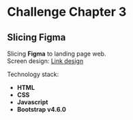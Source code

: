 # Challenge Chapter 3

## Slicing Figma

Slicing **Figma** to landing page web.<br/>
Screen design: [Link design](https://www.figma.com/proto/3ZosHlcd8QSxPELFiJGLRp/Binar-challenge-FW-C3?node-id=67%3A58&viewport=97%2C306%2C0.1971236765384674&scaling=scale-down)

Technology stack:

- **HTML**
- **CSS**
- **Javascript**
- **Bootstrap v4.6.0**
